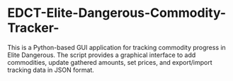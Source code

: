 # EDCT-Elite-Dangerous-Commodity-Tracker-
This is a Python-based GUI application for tracking commodity progress in Elite Dangerous. The script provides a graphical interface to add commodities, update gathered amounts, set prices, and export/import tracking data in JSON format.
